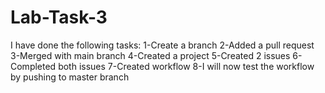 # Lab-Task-3
I have done the following tasks:
1-Create a branch
2-Added a pull request
3-Merged with main branch
4-Created a project
5-Created 2 issues
6-Completed both issues
7-Created workflow
8-I will now test the workflow by pushing to master branch
